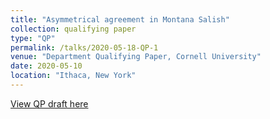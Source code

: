 ```yaml
---
title: "Asymmetrical agreement in Montana Salish"
collection: qualifying paper
type: "QP"
permalink: /talks/2020-05-18-QP-1
venue: "Department Qualifying Paper, Cornell University"
date: 2020-05-10
location: "Ithaca, New York"
---
```


[View QP draft here](http://exampleurl.com)
